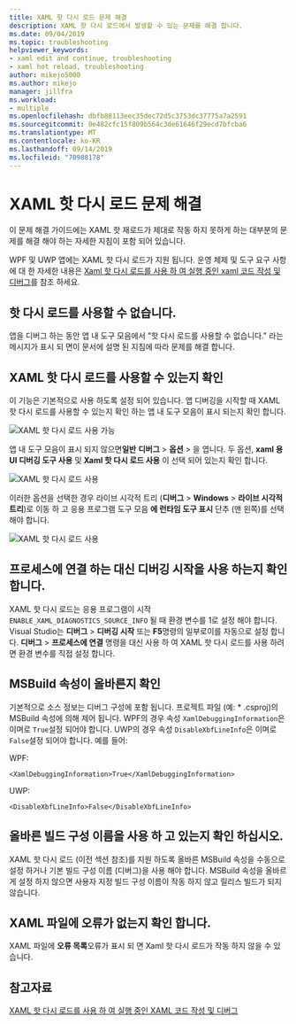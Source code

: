 ```yaml
---
title: XAML 핫 다시 로드 문제 해결
description: XAML 핫 다시 로드에서 발생할 수 있는 문제를 해결 합니다.
ms.date: 09/04/2019
ms.topic: troubleshooting
helpviewer_keywords:
- xaml edit and continue, troubleshooting
- xaml hot reload, troubleshooting
author: mikejo5000
ms.author: mikejo
manager: jillfra
ms.workload:
- multiple
ms.openlocfilehash: dbfb88113eec35dec72d5c3753dc37775a7a2591
ms.sourcegitcommit: 0e482cfc15f809b564c3de61646f29ecd7bfcba6
ms.translationtype: MT
ms.contentlocale: ko-KR
ms.lasthandoff: 09/14/2019
ms.locfileid: "70988178"
---
```

# <a name="troubleshooting-xaml-hot-reload"></a>XAML 핫 다시 로드 문제 해결

이 문제 해결 가이드에는 XAML 핫 재로드가 제대로 작동 하지 못하게 하는 대부분의 문제를 해결 해야 하는 자세한 지침이 포함 되어 있습니다.

WPF 및 UWP 앱에는 XAML 핫 다시 로드가 지원 됩니다. 운영 체제 및 도구 요구 사항에 대 한 자세한 내용은 [Xaml 핫 다시 로드를 사용 하 여 실행 중인 xaml 코드 작성 및 디버그](xaml-hot-reload.md)를 참조 하세요.

## <a name="hot-reload-is-not-available"></a>핫 다시 로드를 사용할 수 없습니다.

앱을 디버그 하는 동안 앱 내 도구 모음에서 "핫 다시 로드를 사용할 수 없습니다." 라는 메시지가 표시 되 면이 문서에 설명 된 지침에 따라 문제를 해결 합니다.

## <a name="verify-that-xaml-hot-reload-is-enabled"></a>XAML 핫 다시 로드를 사용할 수 있는지 확인

이 기능은 기본적으로 사용 하도록 설정 되어 있습니다. 앱 디버깅을 시작할 때 XAML 핫 다시 로드를 사용할 수 있는지 확인 하는 앱 내 도구 모음이 표시 되는지 확인 합니다.

![XAML 핫 다시 로드 사용 가능](../debugger/media/xaml-hot-reload-available.png)

앱 내 도구 모음이 표시 되지 않으면**일반** **디버그** > **옵션** > 을 엽니다. 두 옵션, **xaml 용 UI 디버깅 도구 사용** 및 **Xaml 핫 다시 로드 사용** 이 선택 되어 있는지 확인 합니다.

![XAML 핫 다시 로드 사용](../debugger/media/xaml-hot-reload-enable.png)

이러한 옵션을 선택한 경우 라이브 시각적 트리 (**디버그** > **Windows** > **라이브 시각적 트리**)로 이동 하 고 응용 프로그램 도구 모음 **에 런타임 도구 표시** 단추 (맨 왼쪽)를 선택 해야 합니다.

![XAML 핫 다시 로드 사용](../debugger/media/xaml-hot-reload-show-runtime-tools.png)

## <a name="verify-that-you-use-start-debugging-rather-than-attach-to-process"></a>프로세스에 연결 하는 대신 디버깅 시작을 사용 하는지 확인 합니다.

XAML 핫 다시 로드는 응용 프로그램이 시작 `ENABLE_XAML_DIAGNOSTICS_SOURCE_INFO` 될 때 환경 변수를 1로 설정 해야 합니다. Visual Studio는 **디버그** > **디버깅 시작** 또는 **F5**명령의 일부로이를 자동으로 설정 합니다. **디버그** > **프로세스에 연결** 명령을 대신 사용 하 여 XAML 핫 다시 로드를 사용 하려면 환경 변수를 직접 설정 합니다.

## <a name="verify-that-your-msbuild-properties-are-correct"></a>MSBuild 속성이 올바른지 확인

기본적으로 소스 정보는 디버그 구성에 포함 됩니다. 프로젝트 파일 (예: * .csproj)의 MSBuild 속성에 의해 제어 됩니다. WPF의 경우 속성 `XamlDebuggingInformation`은 이며로 `True`설정 되어야 합니다. UWP의 경우 속성 `DisableXbfLineInfo`은 이며로 `False`설정 되어야 합니다. 예를 들어:

WPF:

`<XamlDebuggingInformation>True</XamlDebuggingInformation>` 

UWP:

`<DisableXbfLineInfo>False</DisableXbfLineInfo>`

## <a name="verify-that-you-are-using-the-correct-build-configuration-name"></a>올바른 빌드 구성 이름을 사용 하 고 있는지 확인 하십시오.

XAML 핫 다시 로드 (이전 섹션 참조)를 지원 하도록 올바른 MSBuild 속성을 수동으로 설정 하거나 기본 빌드 구성 이름 (디버그)을 사용 해야 합니다. MSBuild 속성을 올바르게 설정 하지 않으면 사용자 지정 빌드 구성 이름이 작동 하지 않고 릴리스 빌드가 되지 않습니다.

## <a name="verify-that-your-xaml-file-has-no-errors"></a>XAML 파일에 오류가 없는지 확인 합니다.

XAML 파일에 **오류 목록**오류가 표시 되 면 Xaml 핫 다시 로드가 작동 하지 않을 수 있습니다.

## <a name="see-also"></a>참고자료

[XAML 핫 다시 로드를 사용 하 여 실행 중인 XAML 코드 작성 및 디버그](xaml-hot-reload.md)
